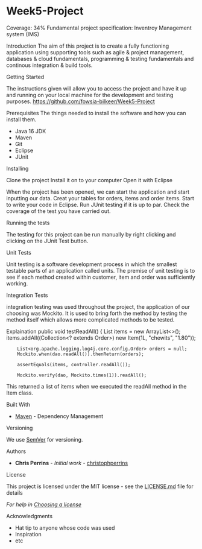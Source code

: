 # Week5-Project
Coverage: 34%
Fundamental project specification: Inventroy Management system (IMS)

Introduction 
The aim of this project is to create a fully functioning application using supporting tools such as agile & project management, databases & cloud fundamentals, programming & testing fundamentals and continous integration & build tools.


Getting Started

The instructions given will allow you to access the project and have it up and running on your local machine for the development and testing purposes. 
https://github.com/fowsia-bilkeer/Week5-Project

Prerequisites
The things needed to install the software and how you can install them.
- Java 16 JDK
- Maven
- Git
- Eclipse 
- JUnit 


Installing

Clone the project
Install it on to your computer 
Open it with Eclipse

When the project has been opened, we can start the application and start inputting our data. Creat your tables for orders, items and order items. Start to write your code in Eclipse. Run JUnit testing if it is up to par. Check the coverage of the test you have carried out.

 Running the tests

The testing for this project can be run manually by right clicking and clicking on the JUnit Test button. 

 Unit Tests 

Unit testing is a software development process in which the smallest testable parts of an application called units.
The premise of unit testing is to see if each method created within customer, item and order was sufficiently working. 

 Integration Tests 

integration testing was used throughout the project, the application of our choosing was Mockito. It is used to bring forth the method by testing the method itself which allows more complicated methods to be tested. 

Explaination
public void testReadAll() {
		List<Order> items = new ArrayList<>();
		items.addAll((Collection<? extends Order>) new Item(1L, "chewits", "1.80"));
		
		List<org.apache.logging.log4j.core.config.Order> orders = null;
		Mockito.when(dao.readAll()).thenReturn(orders);
		
		assertEquals(items, controller.readAll());
		
		Mockito.verify(dao, Mockito.times(1)).readAll();

This returned a list of items when we executed the readAll method in the Item class.


Built With

* [Maven](https://maven.apache.org/) - Dependency Management

 Versioning

We use [SemVer](http://semver.org/) for versioning.

Authors

* **Chris Perrins** - *Initial work* - [christophperrins](https://github.com/christophperrins)

License

This project is licensed under the MIT license - see the [LICENSE.md](LICENSE.md) file for details 

*For help in [Choosing a license](https://choosealicense.com/)*

Acknowledgments

* Hat tip to anyone whose code was used
* Inspiration
* etc
